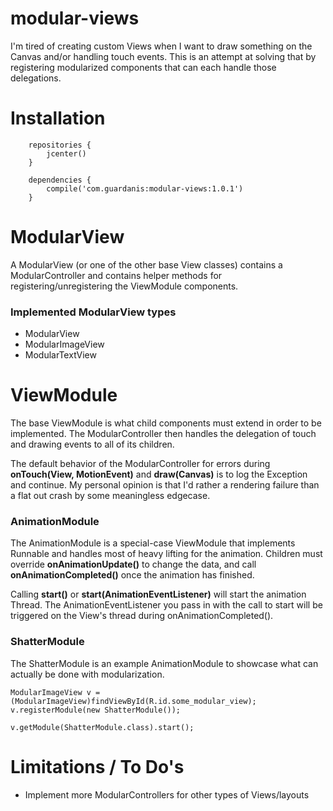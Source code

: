 # modular-views

I'm tired of creating custom Views when I want to draw something on the Canvas and/or handling touch events. This is an attempt at solving that by registering modularized components that can each handle those delegations.

# Installation

```
    repositories {
        jcenter()
    }

    dependencies {
        compile('com.guardanis:modular-views:1.0.1')
    }
```

# ModularView

A ModularView (or one of the other base View classes) contains a ModularController and contains helper methods for registering/unregistering the ViewModule components. 

### Implemented ModularView types
* ModularView
* ModularImageView
* ModularTextView

# ViewModule

The base ViewModule is what child components must extend in order to be implemented. The ModularController then handles the delegation of touch and drawing events to all of its children.

The default behavior of the ModularController for errors during **onTouch(View, MotionEvent)** and **draw(Canvas)** is to log the Exception and continue. My personal opinion is that I'd rather a rendering failure than a flat out crash by some meaningless edgecase.

### AnimationModule

The AnimationModule is a special-case ViewModule that implements Runnable and handles most of heavy lifting for the animation. Children must override **onAnimationUpdate()** to change the data, and call **onAnimationCompleted()** once the animation has finished.

Calling **start()** or **start(AnimationEventListener)** will start the animation Thread. The AnimationEventListener you pass in with the call to start will be triggered on the View's thread during onAnimationCompleted().

### ShatterModule

The ShatterModule is an example AnimationModule to showcase what can actually be done with modularization.

    ModularImageView v = (ModularImageView)findViewById(R.id.some_modular_view);
    v.registerModule(new ShatterModule());

    v.getModule(ShatterModule.class).start();


# Limitations / To Do's

* Implement more ModularControllers for other types of Views/layouts
